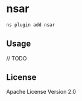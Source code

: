 # nsar

```javascript
ns plugin add nsar
```

## Usage

// TODO

## License

Apache License Version 2.0
